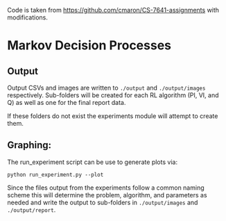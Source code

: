 Code is taken from https://github.com/cmaron/CS-7641-assignments with modifications.
# Markov Decision Processes

## Output
Output CSVs and images are written to `./output` and `./output/images` respectively. Sub-folders will be created for
each RL algorithm (PI, VI, and Q) as well as one for the final report data.

If these folders do not exist the experiments module will attempt to create them.

Graphing:
---------

The run_experiment script can be use to generate plots via:

```
python run_experiment.py --plot
```

Since the files output from the experiments follow a common naming scheme this will determine the problem, algorithm,
and parameters as needed and write the output to sub-folders in `./output/images` and `./output/report`.

